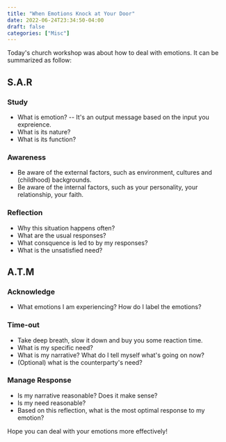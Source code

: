 ```yaml
---
title: "When Emotions Knock at Your Door"
date: 2022-06-24T23:34:50-04:00
draft: false
categories: ["Misc"]
---
```


Today's church workshop was about how to deal with emotions.  It can be summarized as follow:

## S.A.R
### Study
- What is emotion?
-- It's an output message based on the input you expreience.
- What is its nature?
- What is its function?
### Awareness
- Be aware of the external factors, such as environment, cultures and (childhood) backgrounds.
- Be aware of the internal factors, such as your personality, your relationship, your faith.
### Reflection
- Why this situation happens often?
- What are the usual responses?
- What consquence is led to by my responses?
- What is the unsatisfied need?

## A.T.M
### Acknowledge
- What emotions I am experiencing?  How do I label the emotions?
### Time-out
- Take deep breath, slow it down and buy you some reaction time.
- What is my specific need?
- What is my narrative?  What do I tell myself what's going on now?
- (Optional) what is the counterparty's need?
### Manage Response
- Is my narrative reasonable? Does it make sense?
- Is my need reasonable?
- Based on this reflection, what is the most optimal response to my emotion?

Hope you can deal with your emotions more effectively!